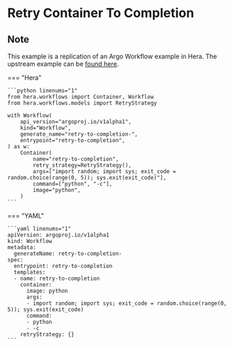# Retry Container To Completion

## Note

This example is a replication of an Argo Workflow example in Hera.
The upstream example can be [found here](https://github.com/argoproj/argo-workflows/blob/main/examples/retry-container-to-completion.yaml).




=== "Hera"

    ```python linenums="1"
    from hera.workflows import Container, Workflow
    from hera.workflows.models import RetryStrategy

    with Workflow(
        api_version="argoproj.io/v1alpha1",
        kind="Workflow",
        generate_name="retry-to-completion-",
        entrypoint="retry-to-completion",
    ) as w:
        Container(
            name="retry-to-completion",
            retry_strategy=RetryStrategy(),
            args=["import random; import sys; exit_code = random.choice(range(0, 5)); sys.exit(exit_code)"],
            command=["python", "-c"],
            image="python",
        )
    ```

=== "YAML"

    ```yaml linenums="1"
    apiVersion: argoproj.io/v1alpha1
    kind: Workflow
    metadata:
      generateName: retry-to-completion-
    spec:
      entrypoint: retry-to-completion
      templates:
      - name: retry-to-completion
        container:
          image: python
          args:
          - import random; import sys; exit_code = random.choice(range(0, 5)); sys.exit(exit_code)
          command:
          - python
          - -c
        retryStrategy: {}
    ```


